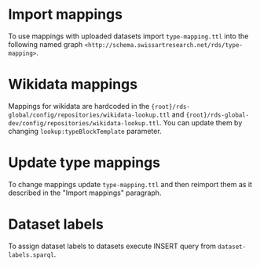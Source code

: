 # Import mappings
To use mappings with uploaded datasets import `type-mapping.ttl` into the following named graph `<http://schema.swissartresearch.net/rds/type-mapping>`.

# Wikidata mappings
Mappings for wikidata are hardcoded in the `{root}/rds-global/config/repositories/wikidata-lookup.ttl` and `{root}/rds-global-dev/config/repositories/wikidata-lookup.ttl`. You can update them by changing `lookup:typeBlockTemplate` parameter.

# Update type mappings
To change mappings update `type-mapping.ttl` and then reimport them as it described in the "Import mappings" paragraph.

# Dataset labels
To assign dataset labels to datasets execute INSERT query from `dataset-labels.sparql`.

